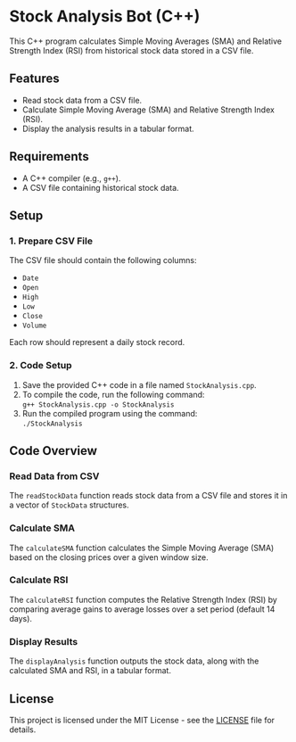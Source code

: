 # Stock Analysis Bot (C++)

This C++ program calculates Simple Moving Averages (SMA) and Relative Strength Index (RSI) from historical stock data stored in a CSV file.

## Features
- Read stock data from a CSV file.
- Calculate Simple Moving Average (SMA) and Relative Strength Index (RSI).
- Display the analysis results in a tabular format.

## Requirements
- A C++ compiler (e.g., `g++`).
- A CSV file containing historical stock data.

## Setup

### 1. Prepare CSV File
The CSV file should contain the following columns:
- `Date`
- `Open`
- `High`
- `Low`
- `Close`
- `Volume`

Each row should represent a daily stock record.

### 2. Code Setup
1. Save the provided C++ code in a file named `StockAnalysis.cpp`.
2. To compile the code, run the following command:  
   `g++ StockAnalysis.cpp -o StockAnalysis`
3. Run the compiled program using the command:  
   `./StockAnalysis`

## Code Overview

### Read Data from CSV
The `readStockData` function reads stock data from a CSV file and stores it in a vector of `StockData` structures.

### Calculate SMA
The `calculateSMA` function calculates the Simple Moving Average (SMA) based on the closing prices over a given window size.

### Calculate RSI
The `calculateRSI` function computes the Relative Strength Index (RSI) by comparing average gains to average losses over a set period (default 14 days).

### Display Results
The `displayAnalysis` function outputs the stock data, along with the calculated SMA and RSI, in a tabular format.

## License
This project is licensed under the MIT License - see the [LICENSE](LICENSE) file for details.
